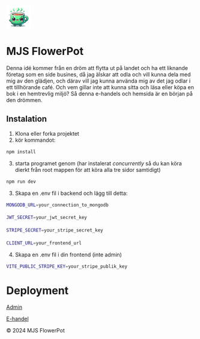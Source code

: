 ![icon](/frontend/public/pwa-64x64.png)

# MJS FlowerPot
Denna idé kommer från en dröm att flytta ut på landet och ha ett liknande företag som en side busines, då jag älskar att odla och vill kunna dela med mig av den glädjen, och därav vill jag kunna använda mig av det jag odlar i ett tillhörande café. Och vem gillar inte att kunna sitta och läsa eller köpa en bok i en hemtrevlig miljö?
Så denna e-handels och hemsida är en början på den drömmen.

## Instalation
1. Klona eller forka projektet
2. kör kommandot:
```bash
npm install
```

3. starta programet genom (har instalerat *concurrently* så du kan köra dierkt från root mappen för att köra alla tre sidor samtidigt)
```bash
npm run dev
```

3. Skapa en .env fil i backend och lägg till detta:
```bash
MONGODB_URL=your_connection_to_mongodb

JWT_SECRET=your_jwt_secret_key

STRIPE_SECRET=your_stripe_secret_key

CLIENT_URL=your_frontend_url
```

4. Skapa en .env fil i din frontend (inte admin)
```bash
VITE_PUBLIC_STRIPE_KEY=your_stripe_publik_key
```

# Deployment

[Admin](https://mjsflowerpot-admin.netlify.app)

[E-handel](https://mjsflowerpot.netlify.app)


&copy; 2024 MJS FlowerPot

